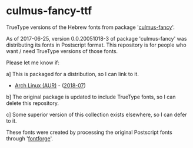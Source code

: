 # culmus-fancy-ttf

TrueType versions of the Hebrew fonts from package '[culmus-fancy](http://culmus.sourceforge.net/)'.

As of 2017-06-25, version 0.0.20051018-3 of package 'culmus-fancy' was
distributing its fonts in Postscript format. This repository is for
people who want / need TrueType versions of those fonts.

Please let me know if:

a] This is packaged for a distribution, so I can link to it.
   - [Arch Linux (AUR)](https://aur.archlinux.org/packages/culmus-fancy-ttf) - ([2018-07](https://github.com/Boruch-Baum/culmus-fancy-ttf/issues/1))

b] The original package is updated to include TrueType fonts, so I can
delete this repository.

c] Some superior version of this collection exists elsewhere, so I can defer to it.

These fonts were created by processing the original Postscript fonts through '[fontforge](http://fontforge.github.io/en-US/)'.
